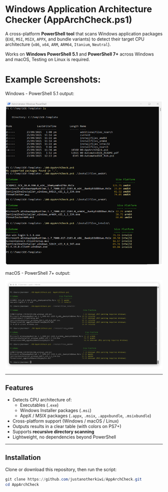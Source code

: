 # Windows Application Architecture Checker (AppArchCheck.ps1)

A cross-platform **PowerShell tool** that scans Windows application packages  
(`EXE`, `MSI`, `MSIX`, `APPX`, and bundle variants) to detect their target CPU  
architecture (`x86`, `x64`, `ARM`, `ARM64`, `Itanium`, `Neutral`).  

Works on **Windows PowerShell 5.1** and **PowerShell 7+** across Windows and macOS, Testing on Linux is required.

# Example Screenshots:

Windows - PowerShell 5.1 output:

![PowerShell 5.1 output](Screenshot-Windows.png)

macOS - PowerShell 7+ output:

![PowerShell 7 output](Screenshot-macOS.png)


---

## Features
- Detects CPU architecture of:
  - Executables (`.exe`)
  - Windows Installer packages (`.msi`)
  - AppX / MSIX packages (`.appx`, `.msix`, `.appxbundle`, `.msixbundle`)
- Cross-platform support (Windows / macOS / Linux)
- Outputs results in a clear table (with colors on PS7+)
- Supports **recursive directory scanning**
- Lightweight, no dependencies beyond PowerShell

---

## Installation
Clone or download this repository, then run the script:

```powershell
git clone https://github.com/justanotherkiwi/AppArchCheck.git
cd AppArchCheck
